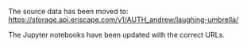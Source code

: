 The source data has been moved to:
https://storage.api.eriscape.com/v1/AUTH_andrew/laughing-umbrella/

The Jupyter notebooks have been updated with the correct URLs.
